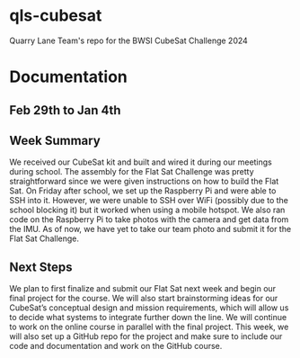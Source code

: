 # qls-cubesat
Quarry Lane Team's repo for the BWSI CubeSat Challenge 2024

# Documentation

## Feb 29th to Jan 4th

## Week Summary

  We received our CubeSat kit and built and wired it during our meetings during school. The assembly for the Flat Sat Challenge was pretty straightforward since we were given instructions on how to build the Flat Sat. On Friday after school, we set up the Raspberry Pi and were able to SSH into it. However, we were unable to SSH over WiFi (possibly due to the school blocking it) but it worked when using a mobile hotspot. We also ran code on the Raspberry Pi to take photos with the camera and get data from the IMU. As of now, we have yet to take our team photo and submit it for the Flat Sat Challenge. 

## Next Steps

  We plan to first finalize and submit our Flat Sat next week and begin our final project for the course. We will also start brainstorming ideas for our CubeSat’s conceptual design and mission requirements, which will allow us to decide what systems to integrate further down the line. We will continue to work on the online course in parallel with the final project. This week, we will also set up a GitHub repo for the project and make sure to include our code and documentation and work on the GitHub course. 

